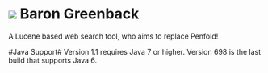 <h1><img src="https://raw.githubusercontent.com/wiki/bodar/baron-greenback/logo.png" align="bottom"/> Baron Greenback</h1>


A Lucene based web search tool, who aims to replace Penfold!

#Java Support#
Version 1.1 requires Java 7 or higher. Version 698 is the last build that supports Java 6.
